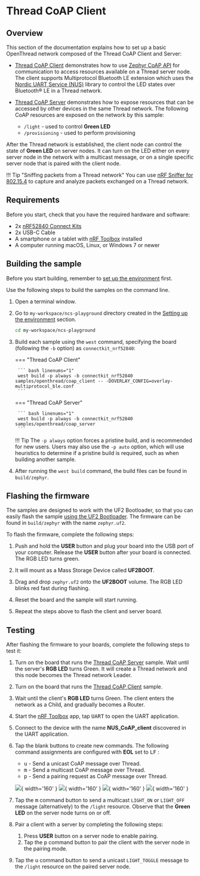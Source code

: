 # Thread CoAP Client

## Overview

This section of the documentation explains how to set up a basic OpenThread network composed of the Thread CoAP Client and Server:

- [Thread CoAP Client] demonstrates how to use [Zephyr CoAP API] for communication to access resources available on a Thread server node. The client supports Multiprotocol Bluetooth LE extension which uses the [Nordic UART Service (NUS)] library to control the LED states over Bluetooth® LE in a Thread network.
- [Thread CoAP Server] demonstrates how to expose resources that can be accessed by other devices in the same Thread network. The following CoAP resources are exposed on the network by this sample:

    - `/light` - used to control __Green LED__
    - `/provisioning` - used to perform provisioning

After the Thread network is established, the client node can control the state of __Green LED__ on server nodes. It can turn on the LED either on every server node in the network with a multicast message, or on a single specific server node that is paired with the client node.

!!! Tip "Sniffing packets from a Thread network" 
    You can use [nRF Sniffer for 802.15.4](../../../nrf802154-sniffer/index.md) to capture and analyze packets exchanged on a Thread network.

## Requirements

Before you start, check that you have the required hardware and software:

- 2x [nRF52840 Connect Kits](https://makerdiary.com/products/nrf52840-connectkit)
- 2x USB-C Cable
- A smartphone or a tablet with [nRF Toolbox] installed
- A computer running macOS, Linux, or Windows 7 or newer

## Building the sample

Before you start building, remember to [set up the environment](../../setup.md) first.

Use the following steps to build the samples on the command line.

1. Open a terminal window.

2. Go to `my-workspace/ncs-playground` directory created in the [Setting up the environment](../../setup.md#get-the-code) section.

    ``` bash linenums="1"
    cd my-workspace/ncs-playground
    ```

3. Build each sample using the `west` command, specifying the board (following the `-b` option) as `connectkit_nrf52840`:

    === "Thread CoAP Client"

        ``` bash linenums="1"
        west build -p always -b connectkit_nrf52840 samples/openthread/coap_client -- -DOVERLAY_CONFIG=overlay-multiprotocol_ble.conf
        ```
    
    === "Thread CoAP Server"

        ``` bash linenums="1"
        west build -p always -b connectkit_nrf52840 samples/openthread/coap_server
        ```

    !!! Tip
        The `-p always` option forces a pristine build, and is recommended for new users. Users may also use the `-p auto` option, which will use heuristics to determine if a pristine build is required, such as when building another sample.

4. After running the `west build` command, the build files can be found in `build/zephyr`.

## Flashing the firmware

The samples are designed to work with the UF2 Bootloader, so that you can easily flash the sample [using the UF2 Bootloader](../../../../programming/uf2boot.md). The firmware can be found in `build/zephyr` with the name `zephyr.uf2`.

To flash the firmware, complete the following steps:

1. Push and hold the __USER__ button and plug your board into the USB port of your computer. Release the __USER__ button after your board is connected. The RGB LED turns green.

2. It will mount as a Mass Storage Device called __UF2BOOT__.

3. Drag and drop `zephyr.uf2` onto the __UF2BOOT__ volume. The RGB LED blinks red fast during flashing.

4. Reset the board and the sample will start running.

5. Repeat the steps above to flash the client and server board.

## Testing

After flashing the firmware to your boards, complete the following steps to test it:

1. Turn on the board that runs the [Thread CoAP Server] sample. Wait until the server's __RGB LED__ turns Green. It will create a Thread network and this node becomes the Thread network Leader.
2. Turn on the board that runs the [Thread CoAP Client] sample.
3. Wait until the client's __RGB LED__ turns Green. The client enters the network as a Child, and gradually becomes a Router.
4. Start the [nRF Toolbox] app, tap <kbd>UART</kbd> to open the UART application.
5. Connect to the device with the name __NUS_CoAP_client__ discovered in the UART application.
6. Tap the blank buttons to create new commands. The following command assignments are configured with __EOL__ set to <kbd>LF</kbd> :

    * <kbd>u</kbd> - Send a unicast CoAP message over Thread.
    * <kbd>m</kbd> - Send a multicast CoAP message over Thread.
    * <kbd>p</kbd> - Send a pairing request as CoAP message over Thread.

    ![](../../../../assets/images/nrf_toolbox_uart.png){ width='160' }
    ![](../../../../assets/images/nrf_toolbox_coap_connect.png){ width='160' }
    ![](../../../../assets/images/nrf_toolbox_coap_conf.png){ width='160' }
    ![](../../../../assets/images/nrf_toolbox_coap_ui.png){ width='160' }

7. Tap the <kbd>m</kbd> command button to send a multicast `LIGHT_ON` or `LIGHT_OFF` message (alternatively) to the `/light` resource. Observe that the __Green LED__ on the server node turns on or off.

8. Pair a client with a server by completing the following steps:

    1. Press __USER__ button on a server node to enable pairing.
    2. Tap the <kbd>p</kbd> command button to pair the client with the server node in the pairing mode.

9. Tap the <kbd>u</kbd> command button to send a unicast `LIGHT_TOGGLE` message to the `/light` resource on the paired server node.

[Thread CoAP Server]: https://github.com/makerdiary/ncs-playground/tree/main/samples/openthread/coap_server
[Thread CoAP Client]: https://github.com/makerdiary/ncs-playground/tree/main/samples/openthread/coap_client
[Zephyr CoAP API]: https://developer.nordicsemi.com/nRF_Connect_SDK/doc/latest/zephyr/connectivity/networking/api/coap.html#coap-sock-interface
[Nordic UART Service (NUS)]: https://developer.nordicsemi.com/nRF_Connect_SDK/doc/latest/nrf/libraries/bluetooth_services/services/nus.html#nus-service-readme
[nRF Toolbox]: https://www.nordicsemi.com/Software-and-Tools/Development-Tools/nRF-Toolbox
